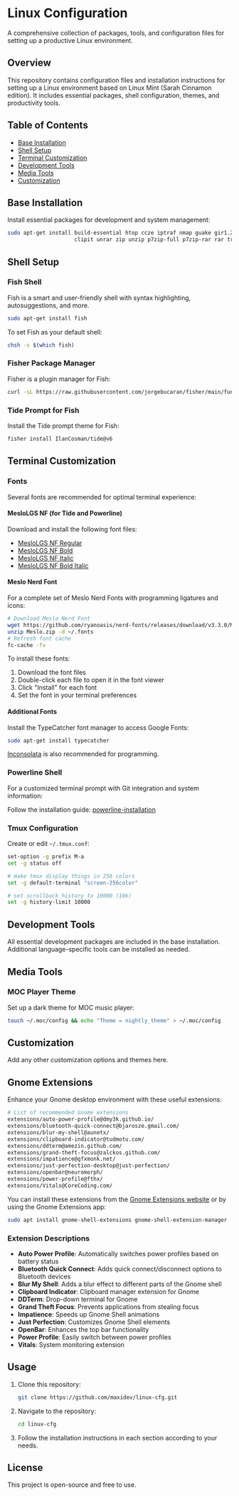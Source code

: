 # Linux Configuration

A comprehensive collection of packages, tools, and configuration files for setting up a productive Linux environment.

## Overview

This repository contains configuration files and installation instructions for setting up a Linux environment based on Linux Mint (Sarah Cinnamon edition). It includes essential packages, shell configuration, themes, and productivity tools.

## Table of Contents

- [Base Installation](#base-installation)
- [Shell Setup](#shell-setup)
- [Terminal Customization](#terminal-customization)
- [Development Tools](#development-tools)
- [Media Tools](#media-tools)
- [Customization](#customization)

## Base Installation

Install essential packages for development and system management:

```bash
sudo apt-get install build-essential htop ccze iptraf nmap guake gir1.2-gtop-2.0 tmux \
                     clipit unrar zip unzip p7zip-full p7zip-rar rar tree git httpie
```

## Shell Setup

### Fish Shell

Fish is a smart and user-friendly shell with syntax highlighting, autosuggestions, and more.

```bash
sudo apt-get install fish
```

To set Fish as your default shell:

```bash
chsh -s $(which fish)
```

### Fisher Package Manager

Fisher is a plugin manager for Fish:

```bash
curl -sL https://raw.githubusercontent.com/jorgebucaran/fisher/main/functions/fisher.fish | source && fisher install jorgebucaran/fisher
```

### Tide Prompt for Fish

Install the Tide prompt theme for Fish:

```bash
fisher install IlanCosman/tide@v6
```

## Terminal Customization

### Fonts

Several fonts are recommended for optimal terminal experience:

#### MesloLGS NF (for Tide and Powerline)

Download and install the following font files:
- [MesloLGS NF Regular](https://github.com/IlanCosman/tide/blob/assets/fonts/mesloLGS_NF_regular.ttf?raw=true)
- [MesloLGS NF Bold](https://github.com/IlanCosman/tide/blob/assets/fonts/mesloLGS_NF_bold.ttf?raw=true)
- [MesloLGS NF Italic](https://github.com/IlanCosman/tide/blob/assets/fonts/mesloLGS_NF_italic.ttf?raw=true)
- [MesloLGS NF Bold Italic](https://github.com/IlanCosman/tide/blob/assets/fonts/mesloLGS_NF_bold_italic.ttf?raw=true)

#### Meslo Nerd Font

For a complete set of Meslo Nerd Fonts with programming ligatures and icons:

```bash
# Download Meslo Nerd Font
wget https://github.com/ryanoasis/nerd-fonts/releases/download/v3.3.0/Meslo.zip
unzip Meslo.zip -d ~/.fonts
# Refresh font cache
fc-cache -fv
```

To install these fonts:
1. Download the font files
2. Double-click each file to open it in the font viewer
3. Click "Install" for each font
4. Set the font in your terminal preferences

#### Additional Fonts

Install the TypeCatcher font manager to access Google Fonts:

```bash
sudo apt-get install typecatcher
```

[Inconsolata](http://levien.com/type/myfonts/inconsolata.html) is also recommended for programming.

### Powerline Shell

For a customized terminal prompt with Git integration and system information:

Follow the installation guide: [powerline-installation](https://github.com/maxidev/powerline-installation)

### Tmux Configuration

Create or edit `~/.tmux.conf`:

```bash
set-option -g prefix M-a
set -g status off

# make tmux display things in 256 colors
set -g default-terminal "screen-256color"

# set scrollback history to 10000 (10k)
set -g history-limit 10000
```

## Development Tools

All essential development packages are included in the base installation. Additional language-specific tools can be installed as needed.

## Media Tools

### MOC Player Theme

Set up a dark theme for MOC music player:

```bash
touch ~/.moc/config && echo "Theme = nightly_theme" > ~/.moc/config
```

## Customization

Add any other customization options and themes here.

## Gnome Extensions

Enhance your Gnome desktop environment with these useful extensions:

```bash
# List of recommended Gnome extensions
extensions/auto-power-profile@dmy3k.github.io/
extensions/bluetooth-quick-connect@bjarosze.gmail.com/
extensions/blur-my-shell@aunetx/
extensions/clipboard-indicator@tudmotu.com/
extensions/ddterm@amezin.github.com/
extensions/grand-theft-focus@zalckos.github.com/
extensions/impatience@gfxmonk.net/
extensions/just-perfection-desktop@just-perfection/
extensions/openbar@neuromorph/
extensions/power-profile@fthx/
extensions/Vitals@CoreCoding.com/
```

You can install these extensions from the [Gnome Extensions website](https://extensions.gnome.org/) or by using the Gnome Extensions app:

```bash
sudo apt install gnome-shell-extensions gnome-shell-extension-manager
```

### Extension Descriptions

- **Auto Power Profile**: Automatically switches power profiles based on battery status
- **Bluetooth Quick Connect**: Adds quick connect/disconnect options to Bluetooth devices
- **Blur My Shell**: Adds a blur effect to different parts of the Gnome shell
- **Clipboard Indicator**: Clipboard manager extension for Gnome
- **DDTerm**: Drop-down terminal for Gnome
- **Grand Theft Focus**: Prevents applications from stealing focus
- **Impatience**: Speeds up Gnome Shell animations
- **Just Perfection**: Customizes Gnome Shell elements
- **OpenBar**: Enhances the top bar functionality
- **Power Profile**: Easily switch between power profiles
- **Vitals**: System monitoring extension

## Usage

1. Clone this repository:
   ```bash
   git clone https://github.com/maxidev/linux-cfg.git
   ```

2. Navigate to the repository:
   ```bash
   cd linux-cfg
   ```

3. Follow the installation instructions in each section according to your needs.

## License

This project is open-source and free to use.